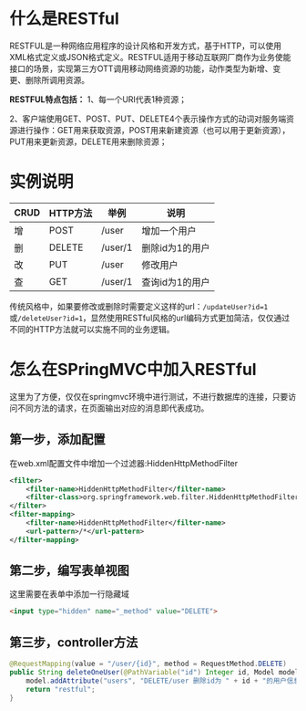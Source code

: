 # 什么是RESTful

RESTFUL是一种网络应用程序的设计风格和开发方式，基于HTTP，可以使用XML格式定义或JSON格式定义。RESTFUL适用于移动互联网厂商作为业务使能接口的场景，实现第三方OTT调用移动网络资源的功能，动作类型为新增、变更、删除所调用资源。

**RESTFUL特点包括：**
1、每一个URI代表1种资源；

2、客户端使用GET、POST、PUT、DELETE4个表示操作方式的动词对服务端资源进行操作：GET用来获取资源，POST用来新建资源（也可以用于更新资源），PUT用来更新资源，DELETE用来删除资源；

# 实例说明

| CRUD | HTTP方法 | 举例    | 说明            |
| ---- | -------- | ------- | --------------- |
| 增   | POST     | /user   | 增加一个用户    |
| 删   | DELETE   | /user/1 | 删除id为1的用户 |
| 改   | PUT      | /user   | 修改用户        |
| 查   | GET      | /user/1 | 查询id为1的用户 |

传统风格中，如果要修改或删除时需要定义这样的url：`/updateUser?id=1`或`/deleteUser?id=1`，显然使用RESTful风格的url编码方式更加简洁，仅仅通过不同的HTTP方法就可以实施不同的业务逻辑。

# 怎么在SPringMVC中加入RESTful

这里为了方便，仅仅在springmvc环境中进行测试，不进行数据库的连接，只要访问不同方法的请求，在页面输出对应的消息即代表成功。

## 第一步，添加配置

在web.xml配置文件中增加一个过滤器:HiddenHttpMethodFilter

```xml
<filter>
    <filter-name>HiddenHttpMethodFilter</filter-name>
    <filter-class>org.springframework.web.filter.HiddenHttpMethodFilter</filter-class>
</filter>
<filter-mapping>
    <filter-name>HiddenHttpMethodFilter</filter-name>
    <url-pattern>/*</url-pattern>
</filter-mapping>
```

## 第二步，编写表单视图

这里需要在表单中添加一行隐藏域

```html
<input type="hidden" name="_method" value="DELETE">
```

## 第三步，controller方法

```java
@RequestMapping(value = "/user/{id}", method = RequestMethod.DELETE)
public String deleteOneUser(@PathVariable("id") Integer id, Model model) {
    model.addAttribute("users", "DELETE/user 删除id为 " + id + "的用户信息");
    return "restful";
}
```

